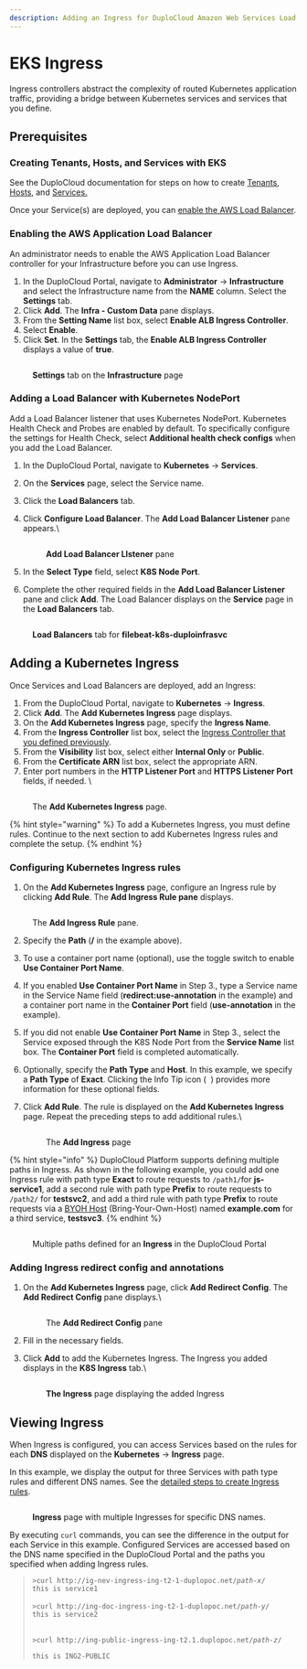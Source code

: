 ```yaml
---
description: Adding an Ingress for DuploCloud Amazon Web Services Load Balancers
---
```


# EKS Ingress

Ingress controllers abstract the complexity of routed Kubernetes application traffic, providing a bridge between Kubernetes services and services that you define.

## Prerequisites

### Creating Tenants, Hosts, and Services with EKS

See the DuploCloud documentation for steps on how to create [Tenants](https://docs.duplocloud.com/docs/overview/use-cases/tenant-environment), [Hosts](https://docs.duplocloud.com/docs/overview/use-cases/hosts-vms/adding-hosts), and [Services](../../welcome-to-duplocloud/application-focussed-interface/app-service-and-cloud-services.md)[.](https://docs.duplocloud.com/docs/overview/aws-services/containers/eks-containers-and-services)

Once your Service(s) are deployed, you can [enable the AWS Load Balancer](adding-ingress.md#enabling-the-aws-application-load-balancer).

### Enabling the AWS Application Load Balancer&#x20;

An administrator needs to enable the AWS Application Load Balancer controller for your Infrastructure before you can use Ingress.

1. In the DuploCloud Portal, navigate to **Administrator** -> **Infrastructure** and select the Infrastructure name from the **NAME** column. Select the **Settings** tab.
2. Click **Add**. The **Infra - Custom Data** pane displays.
3. From the **Setting Name** list box, select **Enable ALB Ingress Controller**.
4. Select **Enable**.
5. Click **Set**. In the **Settings** tab, the **Enable ALB Ingress Controller** displays a value of **true**.&#x20;

<figure><img src="../../.gitbook/assets/k8aws10.png" alt=""><figcaption><p><strong>Settings</strong> tab on the <strong>Infrastructure</strong> page</p></figcaption></figure>

### Adding a Load Balancer with Kubernetes NodePort

Add a Load Balancer listener that uses Kubernetes NodePort. Kubernetes Health Check and Probes are enabled by default. To specifically configure the settings for Health Check, select **Additional health check configs** when you add the Load Balancer.

1. In the DuploCloud Portal, navigate to **Kubernetes** -> **Services**.
2. On the **Services** page, select the Service name.
3. Click the **Load Balancers** tab.
4.  Click **Configure Load Balancer**. The **Add Load Balancer Listener** pane appears.\


    <div align="left">

    <figure><img src="../../.gitbook/assets/k8aws.png" alt=""><figcaption><p><strong>Add Load Balancer LIstener</strong> pane</p></figcaption></figure>

    </div>


5. In the **Select Type** field, select **K8S Node Port**.&#x20;
6. Complete the other required fields in the **Add Load Balancer Listener** pane and click **Add**. The Load Balancer displays on the **Service** page in the **Load Balancers** tab.

<figure><img src="../../.gitbook/assets/screenshot-nimbusweb.me-2024.02.16-14_44_43.png" alt=""><figcaption><p><strong>Load Balancers</strong> tab for <strong>filebeat-k8s-duploinfrasvc</strong></p></figcaption></figure>

## Adding a Kubernetes Ingress

Once Services and Load Balancers are deployed, add an Ingress:

1. From the DuploCloud Portal, navigate to **Kubernetes** -> **Ingress**.
2. Click **Add**. The **Add Kubernetes Ingress** page displays.
3. On the **Add Kubernetes Ingress** page, specify the **Ingress Name**.
4. From the **Ingress Controller** list box, select the [Ingress Controller that you defined previously](adding-ingress.md#enabling-the-aws-application-load-balancer).
5. From the **Visibility** list box, select either **Internal Only** or **Public**.&#x20;
6. From the **Certificate ARN** list box, select the appropriate ARN.
7. Enter port numbers in the **HTTP Listener Port** and **HTTPS Listener Port** fields, if needed. \


<figure><img src="../../.gitbook/assets/ingress new.png" alt=""><figcaption><p>The <strong>Add Kubernetes Ingress</strong> page.</p></figcaption></figure>

{% hint style="warning" %}
To add a Kubernetes Ingress, you must define rules. Continue to the next section to add Kubernetes Ingress rules and complete the setup.&#x20;
{% endhint %}

### Configuring Kubernetes Ingress rules

1. On the **Add Kubernetes Ingress** page, configure an Ingress rule by clicking **Add Rule**. The **Add Ingress Rule pane** displays.&#x20;

<div align="left">

<figure><img src="../../.gitbook/assets/Add Ingress Rule.png" alt=""><figcaption><p>The <strong>Add Ingress Rule</strong> pane.</p></figcaption></figure>

</div>

2. Specify the **Path** (**/** in the example above).
3. To use a container port name (optional), use the toggle switch to enable **Use Container Port Name**.
4. If you enabled **Use Container Port Name** in Step 3., type a Service name in the Service Name field (**redirect:use-annotation** in the example) and a container port name in the **Container Port** field (**use-annotation** in the example). &#x20;
5. If you did not enable **Use Container Port Name** in Step 3., select the Service exposed through the K8S Node Port from the **Service Name** list box. The **Container Port** field is completed automatically.
6. Optionally, specify the **Path Type** and **Host**. In this example, we specify a **Path Type** of **Exact**. Clicking the Info Tip icon ( <img src="../../.gitbook/assets/info_tip_black (1).png" alt="" data-size="line"> ) provides more information for these optional fields.
7.  Click **Add Rule**. The rule is displayed on the **Add Kubernetes Ingress** page. Repeat the preceding steps to add additional rules.\


    <div align="left">

    <figure><img src="../../.gitbook/assets/screenshot-nimbusweb.me-2024.03.04-15_57_54.png" alt=""><figcaption><p>The <strong>Add Ingress</strong> page</p></figcaption></figure>

    </div>



{% hint style="info" %}
DuploCloud Platform supports defining multiple paths in Ingress. As shown in the following example, you could add one Ingress rule with path type **Exact** to route requests to `/path1/`for **js-service1**, add a second rule with path type **Prefix** to route requests to `/path2/` for **testsvc2**, and add a third rule with path type **Prefix** to route requests via a [BYOH Host](../../extras-overview/byoh.md) (Bring-Your-Own-Host) named **example.com** for a third service, **testsvc3**.
{% endhint %}

<figure><img src="../../.gitbook/assets/screenshot-nimbusweb.me-2024.02.16-15_02_12.png" alt=""><figcaption><p>Multiple paths defined for an <strong>Ingress</strong> in the DuploCloud Portal</p></figcaption></figure>

### Adding Ingress redirect config and annotations

1.  On the **Add Kubernetes Ingress** page, click **Add Redirect Config**. The **Add Redirect Config** pane displays.\


    <div align="left">

    <figure><img src="../../.gitbook/assets/redirect config.png" alt=""><figcaption><p>The <strong>Add Redirect Config</strong> pane</p></figcaption></figure>

    </div>
2. Fill in the necessary fields.&#x20;
3.  Click **Add** to add the Kubernetes Ingress. The Ingress you added displays in the **K8S Ingress** tab.\


    <div align="left">

    <figure><img src="../../.gitbook/assets/screenshot-nimbusweb.me-2024.02.16-14_57_51.png" alt=""><figcaption><p> <strong>The Ingress</strong> page displaying the added Ingress</p></figcaption></figure>

    </div>



## Viewing Ingress

When Ingress is configured, you can access Services based on the rules for each **DNS** displayed on the **Kubernetes** -> **Ingress** page.&#x20;

In this example, we display the output for three Services with path type rules and different DNS names. See the [detailed steps to create Ingress rules](adding-ingress.md#configuring-kubernetes-ingress-rules).

<figure><img src="../../.gitbook/assets/screenshot-nimbusweb.me-2024.02.16-15_06_22.png" alt=""><figcaption><p> <strong>Ingress</strong> page with multiple Ingresses for specific DNS names.</p></figcaption></figure>

By executing `curl` commands, you can see the difference in the output for each Service in this example. Configured Services are accessed based on the DNS name specified in the DuploCloud Portal and the paths you specified when adding Ingress rules.

> `>curl http://ig-nev-ingress-ing-t2-1-duplopoc.net/`_`path-x`_`/`\
> `this is service1`\
> \
> `>curl http://ing-doc-ingress-ing-t2-1-duplopoc.net/`_`path-y`_`/`\
> `this is service2`
>
> \
> `>curl http://ing-public-ingress-ing-t2.1.duplopoc.net/`_`path-z`_`/`
>
> `this is ING2-PUBLIC`

